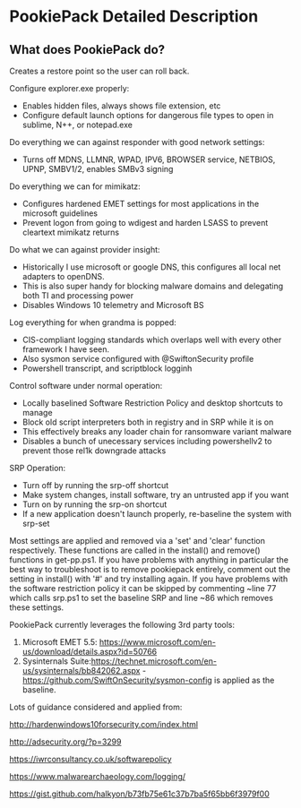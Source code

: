 # PookiePack Detailed Description

## What does PookiePack do?

Creates a restore point so the user can roll back.

Configure explorer.exe properly: 
* Enables hidden files, always shows file extension, etc
* Configure default launch options for dangerous file types to open in sublime, N++, or notepad.exe

Do everything we can against responder with good network settings: 
* Turns off MDNS, LLMNR, WPAD, IPV6, BROWSER service, NETBIOS, UPNP, SMBV1/2, enables SMBv3 signing

Do everything we can for mimikatz:
* Configures hardened EMET settings for most applications in the microsoft guidelines 
* Prevent logon from going to wdigest and harden LSASS to prevent cleartext mimikatz returns

Do what we can against provider insight:
* Historically I use microsoft or google DNS, this configures all local net adapters to openDNS.
* This is also super handy for blocking malware domains and delegating both TI and processing power
* Disables Windows 10 telemetry and Microsoft BS

Log everything for when grandma is popped:
* CIS-compliant logging standards which overlaps well with every other framework I have seen.
* Also sysmon service configured with @SwiftonSecurity profile
* Powershell transcript, and scriptblock logginh

Control software under normal operation:
* Locally baselined Software Restriction Policy and desktop shortcuts to manage
* Block old script interpreters both in registry and in SRP while it is on
* This effectively breaks any loader chain for ransomware variant malware
* Disables a bunch of unecessary services including powershellv2 to prevent those rel1k downgrade attacks

SRP Operation:
* Turn off by running the srp-off shortcut
* Make system changes, install software, try an untrusted app if you want
* Turn on by running the srp-on shortcut
* If a new application doesn't launch properly, re-baseline the system with srp-set


Most settings are applied and removed via a 'set' and 'clear' function respectively. These functions are called in the install() and remove() functions in get-pp.ps1. If you have problems with anything in particular the best way to troubleshoot is to remove pookiepack entirely, comment out the setting in install() with '#' and try installing again. If you have problems with the software restriction policy it can be skipped by commenting ~line 77 which calls srp.ps1 to set the baseline SRP and line ~86 which removes these settings.

PookiePack currently leverages the following 3rd party tools:

1. Microsoft EMET 5.5: https://www.microsoft.com/en-us/download/details.aspx?id=50766
2. Sysinternals Suite:https://technet.microsoft.com/en-us/sysinternals/bb842062.aspx - https://github.com/SwiftOnSecurity/sysmon-config is applied as the baseline.

Lots of guidance considered and applied from:

http://hardenwindows10forsecurity.com/index.html 

http://adsecurity.org/?p=3299 

https://iwrconsultancy.co.uk/softwarepolicy

https://www.malwarearchaeology.com/logging/

https://gist.github.com/halkyon/b73fb75e61c37b7ba5f65bb6f3979f00
